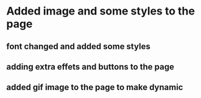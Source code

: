 # Added image and some styles to the page

## font changed and added some styles

## adding extra effets and buttons to the page

## added gif image to the page to make dynamic
